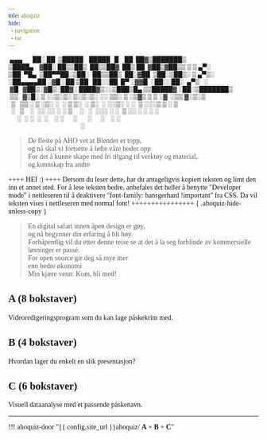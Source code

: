 ```yaml
---
title: ahoquiz
hide:
  - navigation
  - toc
---
```


<style>

/* conceil our text with Hans Gerhard's font */
@font-face {
  font-family: "hansgerhard";
  src: url(/fonts/HubahubaW95-Reg.woff2);
}
body, input, code:not(.language-text)
{
/**/
  font-family: "hansgerhard" !important;
/**/
}

div.language-text>pre>code
{
  font-family:var(--md-code-font-family) !important;
}

/* set style for ahoquiz */
{% include "ahoquiz/style.css" %}

</style>


```txt
 ▄▄▄       ██░ ██  ▒█████    █████   █    ██  ██▓▒███████▒   
▒████▄    ▓██░ ██▒▒██▒  ██▒▒██▓  ██▒ ██  ▓██▒▓██▒▒ ▒ ▒ ▄▀░   
▒██  ▀█▄  ▒██▀▀██░▒██░  ██▒▒██▒  ██░▓██  ▒██░▒██▒░ ▒ ▄▀▒░    
░██▄▄▄▄██ ░▓█ ░██ ▒██   ██░░██  █▀ ░▓▓█  ░██░░██░  ▄▀▒   ░   
 ▓█   ▓██▒░▓█▒░██▓░ ████▓▒░░▒███▒█▄ ▒▒█████▓ ░██░▒███████▒   
 ▒▒   ▓▒█░ ▒ ░░▒░▒░ ▒░▒░▒░ ░░ ▒▒░ ▒ ░▒▓▒ ▒ ▒ ░▓  ░▒▒ ▓░▒░▒   
  ▒   ▒▒ ░ ▒ ░▒░ ░  ░ ▒ ▒░  ░ ▒░  ░ ░░▒░ ░ ░  ▒ ░░░▒ ▒ ░ ▒   
  ░   ▒    ░  ░░ ░░ ░ ░ ▒     ░   ░  ░░░ ░ ░  ▒ ░░ ░ ░ ░ ░   
      ░  ░ ░  ░  ░    ░ ░      ░       ░      ░    ░ ░       
                                                 ░           
```

> De fleste på AHO vet at Blender er topp,  
> og nå skal vi fortsette å løfte våre hoder opp.  
> For det å kunne skape med fri tilgang til verktøy og material,  
> og kunnskap fra andre 

++++ HEI :) ++++
Dersom du leser dette, har du antageligvis kopiert teksten og limt den inn et annet sted. For å lese teksten bedre, anbefales det heller å benytte "Developer mode" i nettleseren til å deaktivere "font-family: hansgerhard !important" fra CSS. Da vil teksten vises i nettleseren med normal font!
++++++++++++++++
{ .ahoquiz-hide-unless-copy }

> En digital safari innen åpen design er gøy,   
> og nå begynner din erfaring å bli høy.  
> Forhåpentlig vil du etter denne reise se
> at det å la seg forblinde av kommersielle løsninger er passé.  
> For open source gir deg så mye mer  
> enn bedre økonomi   
> Min kjære venn: Kom, bli med!  


<!---


$$\   $$\ $$$$$$$$\ $$$$$$\           $$$\   
$$ |  $$ |$$  _____|\_$$  _|           \$$\  
$$ |  $$ |$$ |        $$ |        $$\   \$$\ 
$$$$$$$$ |$$$$$\      $$ |        \__|   $$ |
$$  __$$ |$$  __|     $$ |               $$ |
$$ |  $$ |$$ |        $$ |        $$\   $$  |
$$ |  $$ |$$$$$$$$\ $$$$$$\       \__|$$$  / 
\__|  \__|\________|\______|          \___/  
                                             
                                             
                                             
Om du leser dette avsnittet, leser du antageligvis HTML-koden til siden. 
For å lettere kunne lese nettsiden anbefales det heller å benytte 
"Developer mode" i nettleseren til å deaktivere "font-family: hansgerhard !important" fra CSS.
Da vil teksten vises i nettleseren med normal font!

-->


## A (8 bokstaver)

Videoredigeringsprogram som du kan lage påskekrim med.

## B (4 bokstaver)

Hvordan lager du enkelt en slik presentasjon?

## C (6 bokstaver)

Visuell dataanalyse med et passende påskenavn.

-----

!!! ahoquiz-door "{{ config.site_url }}ahoquiz/ **A** + **B** + **C**"


